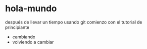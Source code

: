 # hola-mundo
después de llevar un tiempo usando git comienzo con el tutorial de principiante

- cambiando 
- volviendo a cambiar
